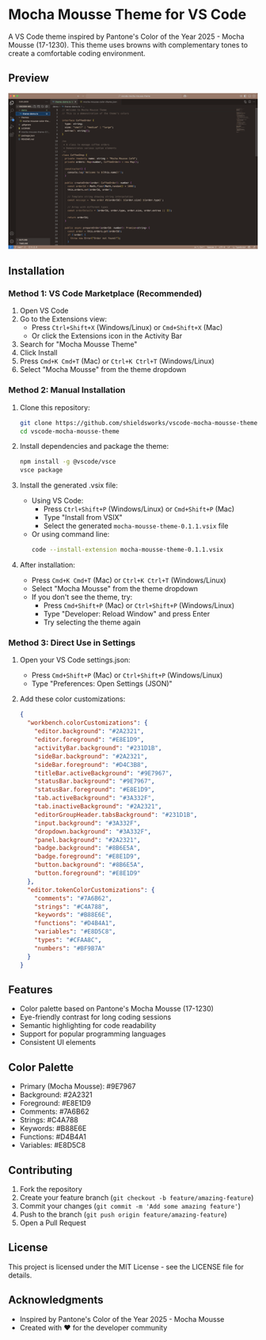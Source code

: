 # Mocha Mousse Theme for VS Code

A VS Code theme inspired by Pantone's Color of the Year 2025 - Mocha Mousse (17-1230). This theme uses browns with complementary tones to create a comfortable coding environment.

## Preview

![Mocha Mousse Theme Preview](./images/theme-preview.png)

## Installation

### Method 1: VS Code Marketplace (Recommended)

1. Open VS Code
2. Go to the Extensions view:
   - Press `Ctrl+Shift+X` (Windows/Linux) or `Cmd+Shift+X` (Mac)
   - Or click the Extensions icon in the Activity Bar
3. Search for "Mocha Mousse Theme"
4. Click Install
5. Press `Cmd+K Cmd+T` (Mac) or `Ctrl+K Ctrl+T` (Windows/Linux)
6. Select "Mocha Mousse" from the theme dropdown

### Method 2: Manual Installation

1. Clone this repository:

   ```bash
   git clone https://github.com/shieldsworks/vscode-mocha-mousse-theme.git
   cd vscode-mocha-mousse-theme
   ```

2. Install dependencies and package the theme:

   ```bash
   npm install -g @vscode/vsce
   vsce package
   ```

3. Install the generated .vsix file:

   - Using VS Code:
     - Press `Ctrl+Shift+P` (Windows/Linux) or `Cmd+Shift+P` (Mac)
     - Type "Install from VSIX"
     - Select the generated `mocha-mousse-theme-0.1.1.vsix` file
   - Or using command line:
     ```bash
     code --install-extension mocha-mousse-theme-0.1.1.vsix
     ```

4. After installation:
   - Press `Cmd+K Cmd+T` (Mac) or `Ctrl+K Ctrl+T` (Windows/Linux)
   - Select "Mocha Mousse" from the theme dropdown
   - If you don't see the theme, try:
     - Press `Cmd+Shift+P` (Mac) or `Ctrl+Shift+P` (Windows/Linux)
     - Type "Developer: Reload Window" and press Enter
     - Try selecting the theme again

### Method 3: Direct Use in Settings

1. Open your VS Code settings.json:

   - Press `Cmd+Shift+P` (Mac) or `Ctrl+Shift+P` (Windows/Linux)
   - Type "Preferences: Open Settings (JSON)"

2. Add these color customizations:
   ```json
   {
     "workbench.colorCustomizations": {
       "editor.background": "#2A2321",
       "editor.foreground": "#E8E1D9",
       "activityBar.background": "#231D1B",
       "sideBar.background": "#2A2321",
       "sideBar.foreground": "#D4C3B8",
       "titleBar.activeBackground": "#9E7967",
       "statusBar.background": "#9E7967",
       "statusBar.foreground": "#E8E1D9",
       "tab.activeBackground": "#3A332F",
       "tab.inactiveBackground": "#2A2321",
       "editorGroupHeader.tabsBackground": "#231D1B",
       "input.background": "#3A332F",
       "dropdown.background": "#3A332F",
       "panel.background": "#2A2321",
       "badge.background": "#8B6E5A",
       "badge.foreground": "#E8E1D9",
       "button.background": "#8B6E5A",
       "button.foreground": "#E8E1D9"
     },
     "editor.tokenColorCustomizations": {
       "comments": "#7A6B62",
       "strings": "#C4A788",
       "keywords": "#B88E6E",
       "functions": "#D4B4A1",
       "variables": "#E8D5C8",
       "types": "#CFAA8C",
       "numbers": "#BF9B7A"
     }
   }
   ```

## Features

- Color palette based on Pantone's Mocha Mousse (17-1230)
- Eye-friendly contrast for long coding sessions
- Semantic highlighting for code readability
- Support for popular programming languages
- Consistent UI elements

## Color Palette

- Primary (Mocha Mousse): #9E7967
- Background: #2A2321
- Foreground: #E8E1D9
- Comments: #7A6B62
- Strings: #C4A788
- Keywords: #B88E6E
- Functions: #D4B4A1
- Variables: #E8D5C8

## Contributing

1. Fork the repository
2. Create your feature branch (`git checkout -b feature/amazing-feature`)
3. Commit your changes (`git commit -m 'Add some amazing feature'`)
4. Push to the branch (`git push origin feature/amazing-feature`)
5. Open a Pull Request

## License

This project is licensed under the MIT License - see the LICENSE file for details.

## Acknowledgments

- Inspired by Pantone's Color of the Year 2025 - Mocha Mousse
- Created with ❤️ for the developer community
